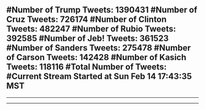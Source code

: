 #Number of Trump Tweets: 1390431
#Number of Cruz Tweets: 726174
#Number of Clinton Tweets: 482247
#Number of Rubio Tweets: 392585
#Number of Jeb! Tweets: 361523
#Number of Sanders Tweets: 275478
#Number of Carson Tweets: 142428
#Number of Kasich Tweets: 118116
#Total Number of Tweets:  
#Current Stream Started at Sun Feb 14 17:43:35 MST
---
---
---
